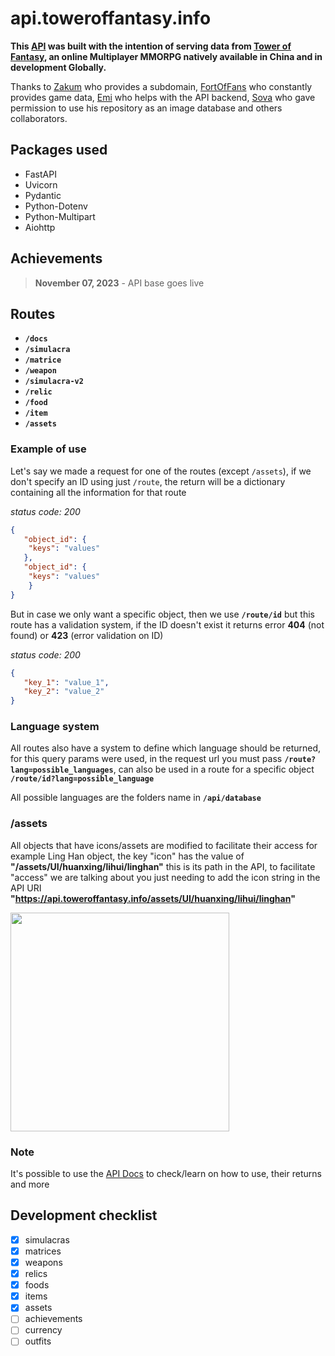 # api.toweroffantasy.info

**This [API](https://api.toweroffantasy.info/docs) was built with the intention of serving data from [Tower of Fantasy](https://www.toweroffantasy-global.com), an online Multiplayer MMORPG natively available in China and in development Globally.**

Thanks to [Zakum](https://github.com/whotookzakum) who provides a subdomain, [FortOfFans](https://github.com/FortOfFans) who constantly provides game data, [Emi](https://github.com/eminentglory) who helps with the API backend, [Sova](https://github.com/Silyky) who gave permission to use his repository as an image database and others collaborators.

## Packages used

* FastAPI
* Uvicorn
* Pydantic
* Python-Dotenv
* Python-Multipart
* Aiohttp

## Achievements

> **November 07, 2023** - API base goes live

## Routes

* **`/docs`**
* **`/simulacra`**
* **`/matrice`**
* **`/weapon`**
* **`/simulacra-v2`**
* **`/relic`**
* **`/food`**
* **`/item`**
* **`/assets`**

### Example of use

Let's say we made a request for one of the routes (except `/assets`), if we don't specify an ID using just `/route`, the return will be a dictionary containing all the information for that route

*status code: 200*

```json
{
   "object_id": {
	"keys": "values"
   },
   "object_id": {
	"keys": "values"
    }
}
```

But in case we only want a specific object, then we use **`/route/id`** but this route has a validation system, if the ID doesn't exist it returns error **404** (not found) or **423** (error validation on ID)

_status code: 200_

```json
{
   "key_1": "value_1",
   "key_2": "value_2"
}
```

### Language system
All routes also have a system to define which language should be returned, for this query params were used, in the request url you must pass **`/route?lang=possible_languages`**, can also be used in a route for a specific object **`/route/id?lang=possible_language`**

All possible languages are the folders name in **`/api/database`**

### /assets
All objects that have icons/assets are modified to facilitate their access
for example Ling Han object, the key "icon" has the value of **"/assets/UI/huanxing/lihui/linghan"** this is its path in the API, to facilitate "access" we are talking about you just needing to add the icon string in the API URI **"https://api.toweroffantasy.info/assets/UI/huanxing/lihui/linghan"**

<a href="url"><img src="https://api.toweroffantasy.info/assets/UI/huanxing/lihui/linghan" align="center" width="350"></a>


### Note
It's possible to use the [API Docs](https://api.toweroffantasy.info/docs) to check/learn on how to use, their returns and more

## Development checklist

* [X] simulacras
* [X] matrices
* [X] weapons
* [X] relics
* [X] foods
* [X] items
* [X] assets
* [ ] achievements
* [ ] currency
* [ ] outfits

